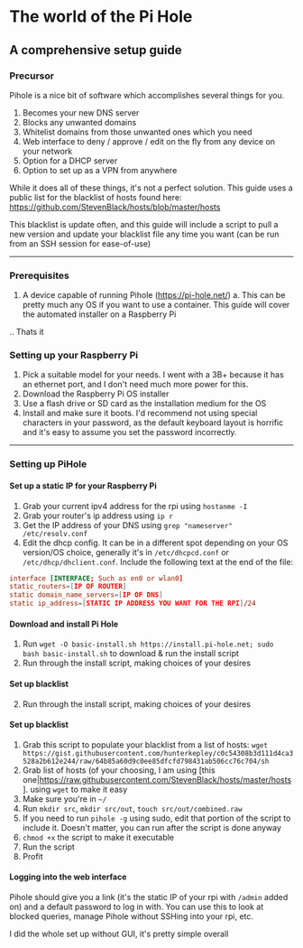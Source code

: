# The world of the Pi Hole

## A comprehensive setup guide

### Precursor

Pihole is a nice bit of software which accomplishes several things for you.

1. Becomes your new DNS server
2. Blocks any unwanted domains
3. Whitelist domains from those unwanted ones which you need
4. Web interface to deny / approve / edit on the fly from any device on your network
5. Option for a DHCP server
6. Option to set up as a VPN from anywhere

While it does all of these things, it's not a perfect solution. This guide uses a public list for the blacklist of hosts found here: https://github.com/StevenBlack/hosts/blob/master/hosts

This blacklist is update often, and this guide will include a script to pull a new version and update your blacklist file any time you want (can be run from an SSH session for ease-of-use)

----------------------

### Prerequisites

1. A device capable of running Pihole (https://pi-hole.net/)
 a. This can be pretty much any OS if you want to use a container. This guide will cover the automated installer on a Raspberry Pi

.. Thats it

### Setting up your Raspberry Pi

1. Pick a suitable model for your needs. I went with a 3B+ because it has an ethernet port, and I don't need much more power for this.
2. Download the Raspberry Pi OS installer
3. Use a flash drive or SD card as the installation medium for the OS
4. Install and make sure it boots. I'd recommend not using special characters in your password, as the default keyboard layout is horrific and it's easy to assume you set the password incorrectly.

------------------------

### Setting up PiHole

#### Set up a static IP for your Raspberry Pi

1. Grab your current ipv4 address for the rpi using `hostanme -I`
2. Grab your router's ip address using `ip r`
3. Get the IP address of your DNS using `grep "nameserver" /etc/resolv.conf`
4. Edit the dhcp config. It can be in a different spot depending on your OS version/OS choice, generally it's in `/etc/dhcpcd.conf` or `/etc/dhcp/dhclient.conf`. Include the following text at the end of the file:

```conf
interface [INTERFACE; Such as en0 or wlan0]
static_routers=[IP OF ROUTER]
static domain_name_servers=[IP OF DNS]
static ip_address=[STATIC IP ADDRESS YOU WANT FOR THE RPI]/24
```

#### Download and install Pi Hole

1. Run `wget -O basic-install.sh https://install.pi-hole.net; sudo bash basic-install.sh` to download & run the install script
2. Run through the install script, making choices of your desires

#### Set up blacklist

2. Run through the install script, making choices of your desires

#### Set up blacklist

1. Grab this script to populate your blacklist from a list of hosts: `wget https://gist.githubusercontent.com/hunterkepley/c0c54308b3d111d4ca3528a2b612e244/raw/64b85a60d9c0ee85dfcfd798431ab506cc76c704/sh`
2. Grab list of hosts (of your choosing, I am using [this one|https://raw.githubusercontent.com/StevenBlack/hosts/master/hosts]. using `wget` to make it easy
3. Make sure you're in `~/`
4. Run `mkdir src`, `mkdir src/out`, `touch src/out/combined.raw`
5. If you need to run `pihole -g` using sudo, edit that portion of the script to include it. Doesn't matter, you can run after the script is done anyway
6. `chmod +x` the script to make it executable
7. Run the script
8. Profit

#### Logging into the web interface

Pihole should give you a link (it's the static IP of your rpi with `/admin` added on) and a default password to log in with. You can use this to look at blocked queries, manage Pihole without SSHing into your rpi, etc.

I did the whole set up without GUI, it's pretty simple overall
